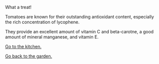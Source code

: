 What a treat! 

Tomatoes are known for their outstanding antioxidant content, especially the rich concentration of lycophene.

They provide an excellent amount of vitamin C and beta-carotne, a good amount of mineral manganese, and vitamin E.

[Go to the kitchen.](../kitchen/vegetables.md)

[Go back to the garden.](choose.md)